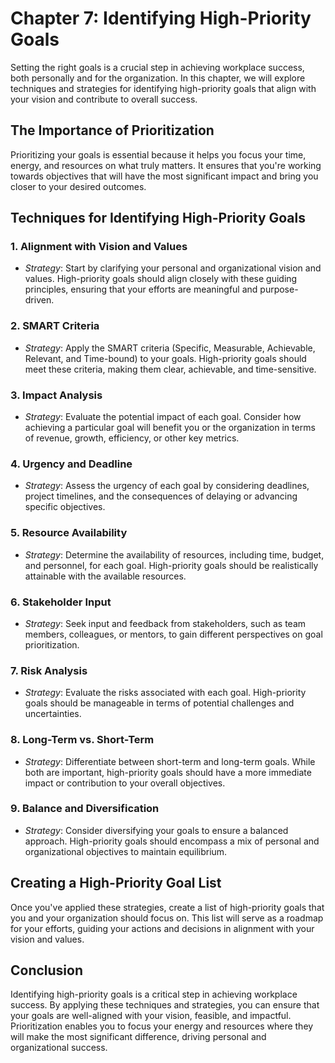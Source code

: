 Chapter 7: Identifying High-Priority Goals
==========================================

Setting the right goals is a crucial step in achieving workplace success, both personally and for the organization. In this chapter, we will explore techniques and strategies for identifying high-priority goals that align with your vision and contribute to overall success.

The Importance of Prioritization
--------------------------------

Prioritizing your goals is essential because it helps you focus your time, energy, and resources on what truly matters. It ensures that you're working towards objectives that will have the most significant impact and bring you closer to your desired outcomes.

Techniques for Identifying High-Priority Goals
----------------------------------------------

### 1. **Alignment with Vision and Values**

* *Strategy*: Start by clarifying your personal and organizational vision and values. High-priority goals should align closely with these guiding principles, ensuring that your efforts are meaningful and purpose-driven.

### 2. **SMART Criteria**

* *Strategy*: Apply the SMART criteria (Specific, Measurable, Achievable, Relevant, and Time-bound) to your goals. High-priority goals should meet these criteria, making them clear, achievable, and time-sensitive.

### 3. **Impact Analysis**

* *Strategy*: Evaluate the potential impact of each goal. Consider how achieving a particular goal will benefit you or the organization in terms of revenue, growth, efficiency, or other key metrics.

### 4. **Urgency and Deadline**

* *Strategy*: Assess the urgency of each goal by considering deadlines, project timelines, and the consequences of delaying or advancing specific objectives.

### 5. **Resource Availability**

* *Strategy*: Determine the availability of resources, including time, budget, and personnel, for each goal. High-priority goals should be realistically attainable with the available resources.

### 6. **Stakeholder Input**

* *Strategy*: Seek input and feedback from stakeholders, such as team members, colleagues, or mentors, to gain different perspectives on goal prioritization.

### 7. **Risk Analysis**

* *Strategy*: Evaluate the risks associated with each goal. High-priority goals should be manageable in terms of potential challenges and uncertainties.

### 8. **Long-Term vs. Short-Term**

* *Strategy*: Differentiate between short-term and long-term goals. While both are important, high-priority goals should have a more immediate impact or contribution to your overall objectives.

### 9. **Balance and Diversification**

* *Strategy*: Consider diversifying your goals to ensure a balanced approach. High-priority goals should encompass a mix of personal and organizational objectives to maintain equilibrium.

Creating a High-Priority Goal List
----------------------------------

Once you've applied these strategies, create a list of high-priority goals that you and your organization should focus on. This list will serve as a roadmap for your efforts, guiding your actions and decisions in alignment with your vision and values.

Conclusion
----------

Identifying high-priority goals is a critical step in achieving workplace success. By applying these techniques and strategies, you can ensure that your goals are well-aligned with your vision, feasible, and impactful. Prioritization enables you to focus your energy and resources where they will make the most significant difference, driving personal and organizational success.
